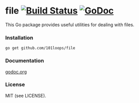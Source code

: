 file [![Build Status](https://secure.travis-ci.org/101loops/file.png)](https://travis-ci.org/101loops/file) [![GoDoc](https://camo.githubusercontent.com/6bae67c5189d085c05271a127da5a4bbb1e8eb2c/68747470733a2f2f676f646f632e6f72672f6769746875622e636f6d2f736d61727479737472656574732f676f636f6e7665793f7374617475732e706e67)](http://godoc.org/github.com/101loops/file)
======

This Go package provides useful utilities for dealing with files.

### Installation
`go get github.com/101loops/file`

### Documentation
[godoc.org](http://godoc.org/github.com/101loops/file)

### License
MIT (see LICENSE).
